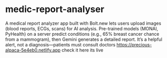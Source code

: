 # medic-report-analyser
A medical report analyzer app built with Bolt.new lets users upload images (blood reports, ECGs, scans) for AI analysis. Pre-trained models (MONAI, PyHealth) on a server predict conditions (e.g., 65% breast cancer chance from a mammogram), then Gemini generates a detailed report. It’s a helpful alert, not a diagnosis—patients must consult doctors
https://precious-alpaca-5e4eb0.netlify.app check it here its live 

